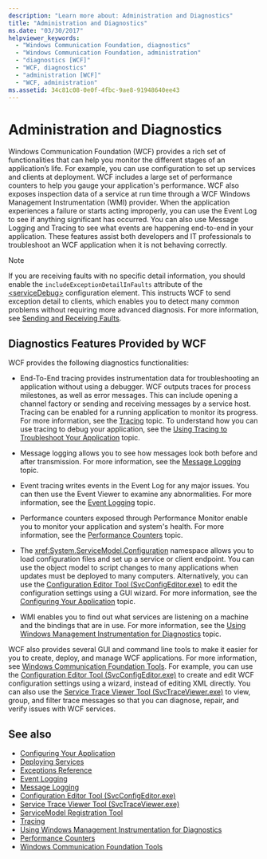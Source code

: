 ```yaml
---
description: "Learn more about: Administration and Diagnostics"
title: "Administration and Diagnostics"
ms.date: "03/30/2017"
helpviewer_keywords:
  - "Windows Communication Foundation, diagnostics"
  - "Windows Communication Foundation, administration"
  - "diagnostics [WCF]"
  - "WCF, diagnostics"
  - "administration [WCF]"
  - "WCF, administration"
ms.assetid: 34c81c08-0e0f-4fbc-9ae8-91948640ee43
---
```

# Administration and Diagnostics

Windows Communication Foundation (WCF) provides a rich set of functionalities that can help you monitor the different stages of an application’s life. For example, you can use configuration to set up services and clients at deployment. WCF includes a large set of performance counters to help you gauge your application's performance. WCF also exposes inspection data of a service at run time through a WCF Windows Management Instrumentation (WMI) provider. When the application experiences a failure or starts acting improperly, you can use the Event Log to see if anything significant has occurred. You can also use Message Logging and Tracing to see what events are happening end-to-end in your application. These features assist both developers and IT professionals to troubleshoot an WCF application when it is not behaving correctly.

> [!NOTE]
> If you are receiving faults with no specific detail information, you should enable the `includeExceptionDetailInFaults` attribute of the [\<serviceDebug>](../../configure-apps/file-schema/wcf/servicedebug.md) configuration element. This instructs WCF to send exception detail to clients, which enables you to detect many common problems without requiring more advanced diagnosis. For more information, see [Sending and Receiving Faults](../sending-and-receiving-faults.md).

## Diagnostics Features Provided by WCF

 WCF provides the following diagnostics functionalities:

- End-To-End tracing provides instrumentation data for troubleshooting an application without using a debugger. WCF outputs traces for process milestones, as well as error messages. This can include opening a channel factory or sending and receiving messages by a service host. Tracing can be enabled for a running application to monitor its progress. For more information, see the [Tracing](./tracing/index.md) topic. To understand how you can use tracing to debug your application, see the [Using Tracing to Troubleshoot Your Application](./tracing/using-tracing-to-troubleshoot-your-application.md) topic.

- Message logging allows you to see how messages look both before and after transmission. For more information, see the [Message Logging](message-logging.md) topic.

- Event tracing writes events in the Event Log for any major issues. You can then use the Event Viewer to examine any abnormalities. For more information, see the [Event Logging](./event-logging/index.md) topic.

- Performance counters exposed through Performance Monitor enable you to monitor your application and system's health. For more information, see the [Performance Counters](./performance-counters/index.md) topic.

- The <xref:System.ServiceModel.Configuration> namespace allows you to load configuration files and set up a service or client endpoint. You can use the object model to script changes to many applications when updates must be deployed to many computers. Alternatively, you can use the [Configuration Editor Tool (SvcConfigEditor.exe)](../configuration-editor-tool-svcconfigeditor-exe.md) to edit the configuration settings using a GUI wizard. For more information, see the [Configuring Your Application](configuring-your-application.md) topic.

- WMI enables you to find out what services are listening on a machine and the bindings that are in use. For more information, see the [Using Windows Management Instrumentation for Diagnostics](./wmi/index.md) topic.

 WCF also provides several GUI and command line tools to make it easier for you to create, deploy, and manage WCF applications. For more information, see [Windows Communication Foundation Tools](../tools.md). For example, you can use the [Configuration Editor Tool (SvcConfigEditor.exe)](../configuration-editor-tool-svcconfigeditor-exe.md) to create and edit WCF configuration settings using a wizard, instead of editing XML directly. You can also use the [Service Trace Viewer Tool (SvcTraceViewer.exe)](../service-trace-viewer-tool-svctraceviewer-exe.md) to view, group, and filter trace messages so that you can diagnose, repair, and verify issues with WCF services.

## See also

- [Configuring Your Application](configuring-your-application.md)
- [Deploying Services](deploying-services.md)
- [Exceptions Reference](./exceptions-reference/index.md)
- [Event Logging](./event-logging/index.md)
- [Message Logging](message-logging.md)
- [Configuration Editor Tool (SvcConfigEditor.exe)](../configuration-editor-tool-svcconfigeditor-exe.md)
- [Service Trace Viewer Tool (SvcTraceViewer.exe)](../service-trace-viewer-tool-svctraceviewer-exe.md)
- [ServiceModel Registration Tool](servicemodel-registration-tool.md)
- [Tracing](./tracing/index.md)
- [Using Windows Management Instrumentation for Diagnostics](./wmi/index.md)
- [Performance Counters](./performance-counters/index.md)
- [Windows Communication Foundation Tools](../tools.md)
